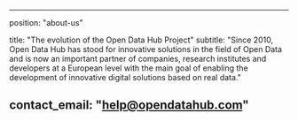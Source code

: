 <!--
SPDX-FileCopyrightText: NOI Techpark <digital@noi.bz.it>

SPDX-License-Identifier: CC0-1.0
-->

---
position: "about-us"

title: "The evolution of the Open Data Hub Project"
subtitle: "Since 2010, Open Data Hub has stood for innovative solutions in the field of Open Data and is now an important partner of companies, research institutes and developers at a European level with the main goal of enabling the development of innovative digital solutions based on real data."

contact_email: "help@opendatahub.com"
---